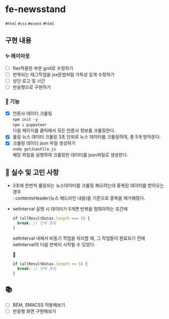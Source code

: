 # fe-newsstand

`#html` `#css` `#event` `#html`

## 구현 내용

### ✨ 레이아웃

- [ ] flex적용한 부분 grid로 수정하기
- [ ] 반복되는 태그작업을 jsx문법처럼 가독성 있게 수정하기
- [ ] 상단 로고 및 시간
- [ ] 반응형으로 구현하기

### 🔧 기능

- [x] 언론사 데이터 크롤링  
       `npm init -y`  
       `npm i puppeteer`  
       다음 페이지를 클릭해서 모든 언론사 정보를 크롤링한다.
- [x] 롤링 뉴스 데이터 크롤링
      3초 단위로 뉴스 데이터를 크롤링하여, 총 5개 받아온다.
- [x] 크롤링 데이터 json 파일 생성하기  
       `node getJsonFile.js`  
       해당 파일을 실행하여 크롤링한 데이터를 json파일로 생성한다.

## 🤔 실수 및 고민 사항

- 3초에 한번씩 롤링되는 뉴스데이터를 크롤링 해오려는데 중복된 데이터를 받아오는 경우  
  : contentsHeader(뉴스 헤드라인 내용)을 기준으로 중복을 제거해줬다.
- setInterval 실행 시 데이터가 5개면 반복을 멈춰야하는 조건에

  ```js
  if (allResultDatas.length === 5) {
    break; // 반복 종료
  }
  ```

  setInterval 내에서 비동기 작업을 처리할 때, 그 작업들이 완료되기 전에 setInterval의 다음 반복이 시작될 수 있었다.

  🔽

  ```js
  if (allResultDatas.length >= 5) {
    break; // 반복 종료
  }
  ```

## 📚

- [ ] BEM, SMACSS 적용해보기
- [ ] 반응형 화면 구현해보기
